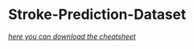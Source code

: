 # Stroke-Prediction-Dataset 
[*here you can download the cheatsheet*](https://www.kaggle.com/fedesoriano/stroke-prediction-dataset)  
